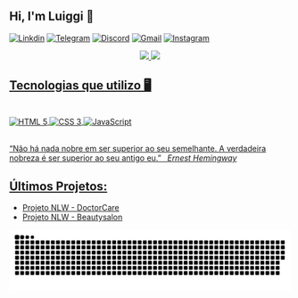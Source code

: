 ## Hi, I'm Luiggi 👋

[![Linkdin](https://img.shields.io/badge/LinkedIn-0077B5?style=for-the-badge&logo=linkedin&logoColor=white)](#)
[![Telegram](https://img.shields.io/badge/Telegram-2CA5E0?style=for-the-badge&logo=telegram&logoColor=white)](#)
[![Discord](https://img.shields.io/badge/Discord-7289DA?style=for-the-badge&logo=discord&logoColor=white)](#)
[![Gmail](https://img.shields.io/badge/Gmail-D14836?style=for-the-badge&logo=gmail&logoColor=white)](#)
[![Instagram](https://img.shields.io/badge/Instagram-E4405F?style=for-the-badge&logo=instagram&logoColor=white)](#)

<div align="center">
  <a href="https://github.com/luiabdiel">
  <img height="160em" src="https://github-readme-stats.vercel.app/api?username=luiabdiel&show_icons=true&theme=omni&include_all_commits=true&count_private=true"/>
  <img height="160em" src="https://github-readme-stats.vercel.app/api/top-langs/?username=luiabdiel&layout=compact&langs_count=7&theme=omni"/>
</div>

## Tecnologias que utilizo 🖥️

<div style="display: inline_block"><br>
    <img align="center" src="https://img.shields.io/badge/HTML5-E34F26?style=for-the-badge&logo=html5&logoColor=white" alt="HTML 5"/>
    <img align="center" src="https://img.shields.io/badge/CSS3-1572B6?style=for-the-badge&logo=css3&logoColor=white" alt="CSS 3"/>
    <img align="center" src="https://img.shields.io/badge/JavaScript-323330?style=for-the-badge&logo=javascript&logoColor=F7DF1E" alt="JavaScript"/>
</div>

<br>
  
<!-- “There is nothing noble in being superior to your fellow man. True nobility is being superior to your former self.” &ensp;<i>Ernest Hemingway</i> -->
“Não há nada nobre em ser superior ao seu semelhante. A verdadeira nobreza é ser superior ao seu antigo eu.” &ensp;<i>Ernest Hemingway</i><br>

## Últimos Projetos:

<!-- - []()<a href="https://luiabdiel.github.io/DoctorCare---NLW/" _target>QR code</a> -->
- []()<a href="https://luiabdiel.github.io/DoctorCare---NLW/" target="_blank">Projeto NLW - DoctorCare</a>
- []()<a href="https://luiabdiel.github.io/Beautysalon---NLW//" target="_blank">Projeto NLW - Beautysalon</a>

<div align="center">
  
  ![Snake animation](https://github.com/luiabdiel/luiabdiel/blob/output/github-contribution-grid-snake.svg)
  
</div>
